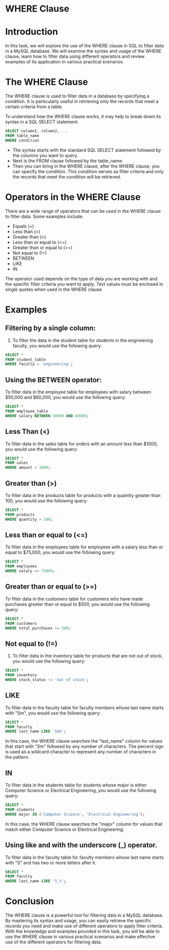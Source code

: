 # WHERE Clause

# Introduction

In this task, we will explore the use of the WHERE clause in SQL to filter data in a MySQL database. We will examine the syntax and usage of the WHERE clause, learn how to filter data using different operators and review examples of its application in various practical scenarios.

# The WHERE Clause

The WHERE clause is used to filter data in a database by specifying a condition. It is particularly useful in retrieving only the records that meet a certain criteria from a table. 

To understand how the WHERE clause works, it may help to break down its syntax in a SQL SELECT statement. 

```sql
SELECT column1, column2, ...
FROM table_name
WHERE condition
```

- The syntax starts with the standard SQL SELECT statement followed by the columns you want to query.
- Next is the FROM clause followed by the table_name.
- Then you can bring in the WHERE clause, after the WHERE clause, you can specify the condition. This condition serves as filter criteria and only the records that meet the condition will be retrieved.

# Operators in the WHERE Clause

There are a wide range of operators that can be used in the WHERE clause to filter data. Some examples include:

- Equals (=)
- Less than (<)
- Greater than (>)
- Less than or equal to (<=)
- Greater than or equal to (>=)
- Not equal to (!=)
- BETWEEN
- LIKE
- IN

The operator used depends on the type of data you are working with and the specific filter criteria you want to apply. Text values must be enclosed in single quotes when used in the WHERE clause.

# Examples

## Filtering by a single column:

1. To filter the data in the student table for students in the engineering faculty, you would use the following query:

```sql
SELECT * 
FROM student_table
WHERE faculty = 'engineering';
```

## Using the BETWEEN operator:

To filter data in the employee table for employees with salary between $50,000 and $60,000, you would use the following query:

```sql
SELECT * 
FROM employee_table
WHERE salary BETWEEN 50000 AND 60000;
```

## Less Than (<)

To filter data in the sales table for orders with an amount less than $1000, you would use the following query:

```sql
SELECT * 
FROM sales
WHERE amount < 1000;
```

## Greater than (>)

To filter data in the products table for products with a quantity greater than 100, you would use the following query:

```sql
SELECT * 
FROM products
WHERE quantity > 100;
```

## Less than or equal to (<=)

To filter data in the employees table for employees with a salary less than or equal to $75,000, you would use the following query:

```sql
SELECT * 
FROM employees
WHERE salary <= 75000;
```

## Greater than or equal to (>=)

To filter data in the customers table for customers who have made purchases greater than or equal to $500, you would use the following query:

```sql
SELECT * 
FROM customers
WHERE total_purchases >= 500;
```

## Not equal to (!=)

1. To filter data in the inventory table for products that are not out of stock, you would use the following query:

```sql
SELECT * 
FROM inventory
WHERE stock_status != 'out of stock';
```

## LIKE

To filter data in the faculty table for faculty members whose last name starts with "Sm", you would use the following query:

```sql
SELECT *
FROM faculty
WHERE last_name LIKE 'Sm%';
```

In this case, the WHERE clause searches the "last_name" column for values that start with "Sm" followed by any number of characters. The percent sign is used as a wildcard character to represent any number of characters in the pattern.

## IN

To filter data in the students table for students whose major is either Computer Science or Electrical Engineering, you would use the following query:

```sql
SELECT * 
FROM students
WHERE major IN ('Computer Science', 'Electrical Engineering');
```

In this case, the WHERE clause searches the "major" column for values that match either Computer Science or Electrical Engineering.

## Using like and with the underscore (_) operator.

To filter data in the faculty table for faculty members whose last name starts with "S" and has two or more letters after it.

```sql
SELECT *
FROM faculty
WHERE last_name LIKE 'S_%';
```

# Conclusion

The WHERE clause is a powerful tool for filtering data in a MySQL database. By mastering its syntax and usage, you can easily retrieve the specific records you need and make use of different operators to apply filter criteria. With the knowledge and examples provided in this task, you will be able to use the WHERE clause in various practical scenarios and make effective use of the different operators for filtering data.